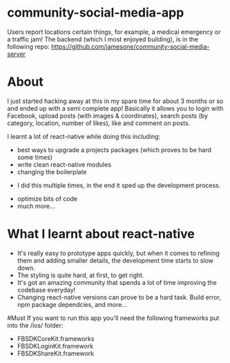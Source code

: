 # community-social-media-app
Users report locations certain things, for example, a medical emergency or a traffic jam!
The backend (which I most enjoyed building), is in the following repo:
https://github.com/jamesone/community-social-media-server

# About
I just started hacking away at this in my spare time for about 3 months or so and ended up with a semi complete app!
Basically it allows you to login with Facebook, upload posts (with images & coordinates), search posts (by category, location, number of likes), like and comment on posts.

I learnt a lot of react-native while doing this including:
- best ways to upgrade a projects packages (which proves to be hard some times)
- write clean react-native modules
- changing the boilerplate
* I did this multiple times, in the end it sped up the development process.
- optimize bits of code
- much more...


# What I learnt about react-native
- It's really easy to prototype apps quickly, but when it comes to refining them and adding smaller details, the development time starts to slow down. 
- The styling is quite hard, at first, to get right.
- It's got an amazing community that spends a lot of time improving the codebase everyday!
- Changing react-native versions can prove to be a hard task. Build error, npm package dependcies, and more...

#Must
If you want to run this app you'll need the following frameworks put into the /ios/ folder:
- FBSDKCoreKit.frameworks
- FBSDKLoginKit.framework
- FBSDKShareKit.framework




